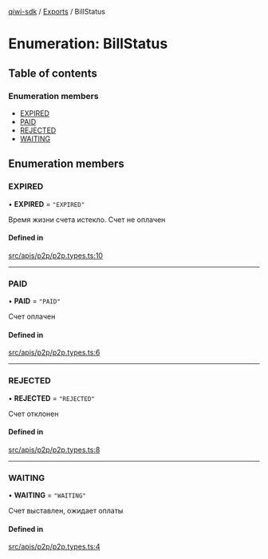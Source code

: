 [qiwi-sdk](../README.md) / [Exports](../modules.md) / BillStatus

# Enumeration: BillStatus

## Table of contents

### Enumeration members

- [EXPIRED](BillStatus.md#expired)
- [PAID](BillStatus.md#paid)
- [REJECTED](BillStatus.md#rejected)
- [WAITING](BillStatus.md#waiting)

## Enumeration members

### EXPIRED

• **EXPIRED** = `"EXPIRED"`

Время жизни счета истекло. Счет не оплачен

#### Defined in

[src/apis/p2p/p2p.types.ts:10](https://github.com/AlexXanderGrib/node-qiwi-sdk/blob/16c3ee8/src/apis/p2p/p2p.types.ts#L10)

___

### PAID

• **PAID** = `"PAID"`

Счет оплачен

#### Defined in

[src/apis/p2p/p2p.types.ts:6](https://github.com/AlexXanderGrib/node-qiwi-sdk/blob/16c3ee8/src/apis/p2p/p2p.types.ts#L6)

___

### REJECTED

• **REJECTED** = `"REJECTED"`

Счет отклонен

#### Defined in

[src/apis/p2p/p2p.types.ts:8](https://github.com/AlexXanderGrib/node-qiwi-sdk/blob/16c3ee8/src/apis/p2p/p2p.types.ts#L8)

___

### WAITING

• **WAITING** = `"WAITING"`

Счет выставлен, ожидает оплаты

#### Defined in

[src/apis/p2p/p2p.types.ts:4](https://github.com/AlexXanderGrib/node-qiwi-sdk/blob/16c3ee8/src/apis/p2p/p2p.types.ts#L4)
